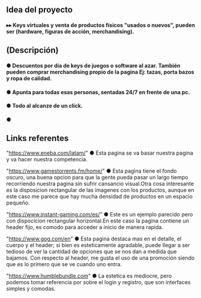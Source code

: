 ## **Idea del proyecto**

####  ▸▸ Keys virtuales y venta de productos físicos "usados o nuevos", pueden ser (hardware, figuras de acción, merchandising).

## **(Descripción)**

####    ● Descuentos por día de keys de juegos o software al azar. También pueden comprar merchandising propio de la pagina Ej: tazas, porta bazos y ropa de calidad.

####    ● Apunta para todas esas personas, sentadas 24/7 en  frente de una pc.

####    ● Todo al alcanze de un click.

####    ● 


## **Links referentes**
"https://www.eneba.com/latam/"
● Esta pagina se va basar nuestra pagina y va hacer nuestra competencia.

"https://www.gamestorrents.fm/home/"
● Esta pagina tiene el fondo oscuro, una buena opcion para que la gente pueda pasar un largo tiempo
recorriendo nuestra pagina sin sufrir cansancio visual.Otra cosa interesante es la disposicion rectangular 
de las imagenes con los productos, aunque en este caso me parece que hay mucha densidad de productos
en un espacio pequeño.

"https://www.instant-gaming.com/es/"
● Este es un ejemplo parecido pero con dispocicion rectangular horizontal.En este caso la pagina contiene 
un header fijo, es comodo para acceder a inicio de manera rapida.

"https://www.gog.com/en"
● Esta pagina destaca mas en el detalle, el cuerpo y el header; si bien es esteticamente agradable, puede llegar a ser tedioso de ver la cantidad de opciones que se nos dan a medida que bajamos. Con respecto al header, me gusta el uso de una promoción siendo que es lo primero que se ve cuando uno entra.

"https://www.humblebundle.com"
● La estetica es mediocre, pero podemos tomar referencia por sobre el login y registro, que son interfaces simples y comodas.
